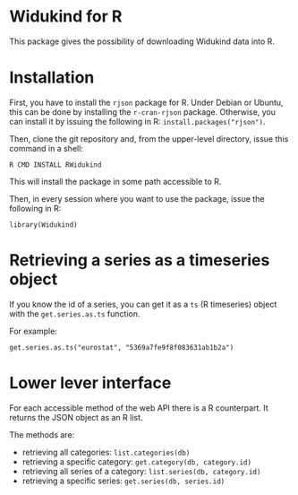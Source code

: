 # Widukind for R

This package gives the possibility of downloading Widukind data into R.

# Installation

First, you have to install the `rjson` package for R. Under Debian or Ubuntu,
this can be done by installing the `r-cran-rjson` package. Otherwise, you can
install it by issuing the following in R: `install.packages("rjson")`.

Then, clone the git repository and, from the upper-level directory, issue this
command in a shell:
```
R CMD INSTALL RWidukind
```

This will install the package in some path accessible to R.

Then, in every session where you want to use the package, issue the following
in R:
```
library(Widukind)
```

# Retrieving a series as a timeseries object

If you know the id of a series, you can get it as a `ts` (R timeseries) object
with the `get.series.as.ts` function.

For example:
```
get.series.as.ts("eurostat", "5369a7fe9f8f083631ab1b2a")
```

# Lower lever interface

For each accessible method of the web API there is a R counterpart. It returns
the JSON object as an R list.

The methods are:
- retrieving all categories: `list.categories(db)`
- retrieving a specific category: `get.category(db, category.id)`
- retrieving all series of a category: `list.series(db, category.id)`
- retrieving a specific series: `get.series(db, series.id)`
